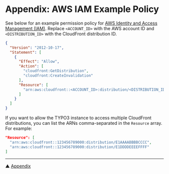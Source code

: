 # Appendix: AWS IAM Example Policy

See below for an example permission policy for [AWS Identity and Access Management (IAM)](https://aws.amazon.com/iam/). Replace `<ACCOUNT_ID>` with the AWS account ID and `<DISTRIBUTION_ID>` with the CloudFront distribution ID.

```json
{
  "Version": "2012-10-17",
  "Statement": [
    {
      "Effect": "Allow",
      "Action": [
        "cloudfront:GetDistribution",
        "cloudfront:CreateInvalidation"
      ],
      "Resource": [
        "arn:aws:cloudfront::<ACCOUNT_ID>:distribution/<DISTRIBUTION_ID>"
      ]
    }
  ]
}
```

If you want to allow the TYPO3 instance to access multiple CloudFront distributions, you can list the ARNs comma-separated in the `Resource` array. For example:

```json
"Resource": [
  "arn:aws:cloudfront::123456789000:distribution/E1AAAABBBBCCCC",
  "arn:aws:cloudfront::123456789000:distribution/E1DDDDEEEEFFFF"
]
```

----
▲ [Appendix](./README.md)
